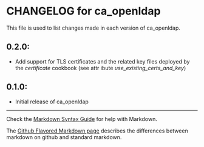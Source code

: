 # CHANGELOG for ca_openldap

This file is used to list changes made in each version of ca_openldap.

## 0.2.0:

* Add support for TLS certificates and the related key files deployed by the _certificate_ cookbook (see attr
ibute _use_existing_certs_and_key_)

## 0.1.0:

* Initial release of ca_openldap

- - -
Check the [Markdown Syntax Guide](http://daringfireball.net/projects/markdown/syntax) for help with Markdown.

The [Github Flavored Markdown page](http://github.github.com/github-flavored-markdown/) describes the differences between markdown on github and standard markdown.
